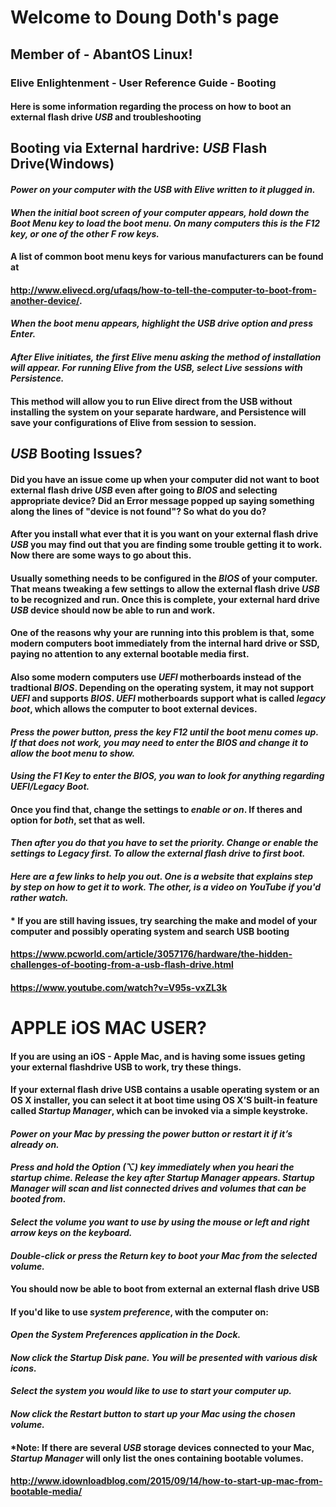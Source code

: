 # Welcome to Doung Doth's page

## Member of - AbantOS Linux!

### Elive Enlightenment - User Reference Guide - Booting

#### Here is some information regarding the process on how to boot an external flash drive _USB_ and troubleshooting

## Booting via External hardrive: _USB_ Flash Drive(Windows)

#### _Power on your computer with the _USB_ with Elive written to it plugged in._ 


#### _When the initial boot screen of your computer appears, hold down the Boot Menu key to load the boot menu. On many computers this is the  _F12 key_, or one of the other F row keys._ 

#### A list of common boot menu keys for various manufacturers can be found at
#### http://www.elivecd.org/ufaqs/how-to-tell-the-computer-to-boot-from-another-device/.


#### _When the boot menu appears, highlight the _USB_ drive option and press Enter._


#### _After Elive initiates, the first Elive menu asking the method of installation will appear. For running Elive from the USB, select Live sessions with Persistence._


#### This method will allow you to run Elive direct from the USB without installing the system on your separate hardware, and Persistence will save your configurations of Elive from session to session.






## _USB_ Booting Issues?

#### Did you have an issue come up when your computer did not want to boot external flash drive _USB_ even after going to _BIOS_ and selecting appropriate device? Did an Error message popped up saying something along the lines of "device is not found"? So what do you do?


#### After you install what ever that it is you want on your external flash drive _USB_ you may find out that you are finding some trouble getting it to work. Now there are some ways to go about this.


#### Usually something needs to be configured in the _BIOS_ of your computer. That means tweaking a few settings to allow the external flash drive _USB_ to be recognized and run. Once this is complete, your external hard drive _USB_ device should now be able to run and work.


#### One of the reasons why your are running into this problem is that, some modern computers boot immediately from the internal hard drive or SSD, paying no attention to any external bootable media first. 


#### Also some modern computers use  _UEFI_ motherboards instead of the tradtional _BIOS_.  Depending on the operating system, it may not support _UEFI_  and supports _BIOS_. _UEFI_ motherboards support what is called _legacy boot_, which allows the computer to boot external devices.


####  _Press the power button, press the key _F12_ until the boot menu comes up. If that does not work, you may need to enter the _BIOS_ and change it to allow the boot menu to show._ 


#### _Using the _F1 Key_ to enter the _BIOS_, you wan to look for anything regarding UEFI/Legacy Boot._ 



#### Once you find that, change the settings to _enable or on_. If theres and option for _both_, set that as well. 


#### _Then after you do that you have to set the priority. Change or enable the settings to Legacy first. To allow the  external flash drive to first boot._




#### _Here are a few links to help you out. One is a website that explains step by step on how to get it to work. The other, is a video on YouTube if you'd rather watch._


#### * If you are still having issues, try searching the make and model of your computer and possibly operating system and search USB booting


#### https://www.pcworld.com/article/3057176/hardware/the-hidden-challenges-of-booting-from-a-usb-flash-drive.html



#### https://www.youtube.com/watch?v=V95s-vxZL3k




# APPLE iOS MAC USER? 

#### If you are using an iOS - Apple Mac, and is having some issues geting your external flashdrive USB to work, try these things.



#### If your external flash drive USB contains a usable operating system or an OS X installer, you can select it at boot time using OS X’S built-in feature called _Startup Manager_, which can be invoked via a simple keystroke.



#### _Power on your Mac by pressing the power button or restart it if it’s already on._


#### _Press and hold the Option (⌥) key immediately when you heari the startup chime. Release the key after Startup Manager appears. Startup Manager will scan and list connected drives and volumes that can be booted from._


#### _Select the volume you want to use by using the mouse or left and right arrow keys on the keyboard._


#### _Double-click or press the Return key to boot your Mac from the selected volume._


#### You should now be able to boot from external an external flash drive USB


#### If you'd like to use _system preference_, with the computer on:


#### _Open the System Preferences application in the Dock._


#### _Now click the Startup Disk pane. You will be presented with various disk icons._


#### _Select the system you would like to use to start your computer up._


#### _Now click the Restart button to start up your Mac using the chosen volume._


#### *Note: If there are several _USB_ storage devices connected to your Mac, _Startup Manager_ will only list the ones containing bootable volumes.


#### http://www.idownloadblog.com/2015/09/14/how-to-start-up-mac-from-bootable-media/

